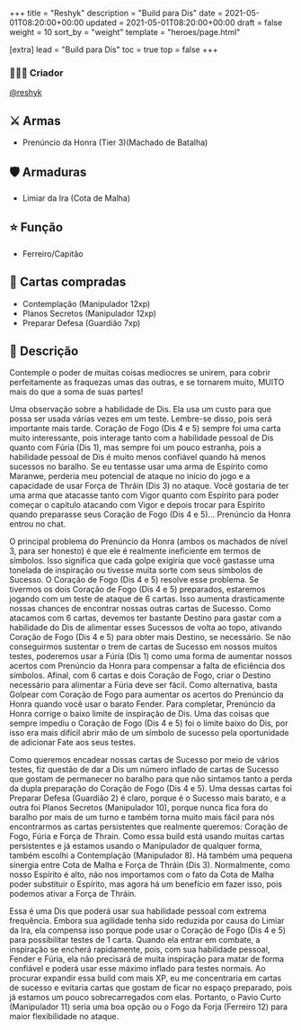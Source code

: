 +++
title = "Reshyk"
description = "Build para Dis"
date = 2021-05-01T08:20:00+00:00
updated = 2021-05-01T08:20:00+00:00
draft = false
weight = 10
sort_by = "weight"
template = "heroes/page.html"

[extra]
lead = "Build para Dis"
toc = true
top = false
+++

### 🙋🏻‍♂️ Criador

[@reshyk](https://www.reddit.com/r/JourneysInMiddleEarth/comments/p3whof/a_nonstandard_build_for_every_character/)

## ⚔️ Armas

- Prenúncio da Honra (Tier 3)(Machado de Batalha)

## 🛡️ Armaduras

- Limiar da Ira (Cota de Malha)

## ⭐️ Função

- Ferreiro/Capitão

## 🎴 Cartas compradas

- Contemplação (Manipulador 12xp)
- Planos Secretos (Manipulador 12xp)
- Preparar Defesa (Guardião 7xp)

## 📖 Descrição

Contemple o poder de muitas coisas medíocres se unirem, para cobrir perfeitamente as fraquezas umas das outras, e se tornarem muito, MUITO mais do que a soma de suas partes!

Uma observação sobre a habilidade de Dis. Ela usa um custo para que possa ser usada várias vezes em um teste. Lembre-se disso, pois será importante mais tarde. Coração de Fogo (Dis 4 e 5) sempre foi uma carta muito interessante, pois interage tanto com a habilidade pessoal de Dis quanto com Fúria (Dis 1), mas sempre foi um pouco estranha, pois a habilidade pessoal de Dis é muito menos confiável quando há menos sucessos no baralho. Se eu tentasse usar uma arma de Espírito como Maranwe, perderia meu potencial de ataque no início do jogo e a capacidade de usar Força de Thráin (Dis 3) no ataque. Você gostaria de ter uma arma que atacasse tanto com Vigor quanto com Espírito para poder começar o capítulo atacando com Vigor e depois trocar para Espírito quando preparasse seus Coração de Fogo (Dis 4 e 5)... Prenúncio da Honra entrou no chat.

O principal problema do Prenúncio da Honra (ambos os machados de nível 3, para ser honesto) é que ele é realmente ineficiente em termos de símbolos. Isso significa que cada golpe exigiria que você gastasse uma tonelada de inspiração ou tivesse muita sorte com seus símbolos de Sucesso. O Coração de Fogo (Dis 4 e 5) resolve esse problema. Se tivermos os dois Coração de Fogo (Dis 4 e 5) preparados, estaremos jogando com um teste de ataque de 6 cartas. Isso aumenta drasticamente nossas chances de encontrar nossas outras cartas de Sucesso. Como atacamos com 6 cartas, devemos ter bastante Destino para gastar com a habilidade do Dis de alimentar esses Sucessos de volta ao topo, ativando Coração de Fogo (Dis 4 e 5) para obter mais Destino, se necessário. Se não conseguirmos sustentar o trem de cartas de Sucesso em nossos muitos testes, poderemos usar a Fúria (Dis 1) como uma forma de aumentar nossos acertos com Prenúncio da Honra para compensar a falta de eficiência dos símbolos. Afinal, com 6 cartas e dois Coração de Fogo, criar o Destino necessário para alimentar a Fúria deve ser fácil. Como alternativa, basta Golpear com Coração de Fogo para aumentar os acertos do Prenúncio da Honra quando você usar o barato Fender. Para completar, Prenúncio da Honra corrige o baixo limite de inspiração de Dis. Uma das coisas que sempre impediu o Coração de Fogo (Dis 4 e 5) foi o limite baixo do Dis, por isso era mais difícil abrir mão de um símbolo de sucesso pela oportunidade de adicionar Fate aos seus testes.

Como queremos encadear nossas cartas de Sucesso por meio de vários testes, fiz questão de dar a Dis um número inflado de cartas de Sucesso que gostam de permanecer no baralho para que não sintamos tanto a perda da dupla preparação do Coração de Fogo (Dis 4 e 5). Uma dessas cartas foi Preparar Defesa (Guardião 2) é claro, porque é o Sucesso mais barato, e a outra foi Planos Secretos (Manipulador 10), porque nunca fica fora do baralho por mais de um turno e também torna muito mais fácil para nós encontrarmos as cartas persistentes que realmente queremos: Coração de Fogo, Fúria e Força de Thrain. Como essa build está usando muitas cartas persistentes e já estamos usando o Manipulador de qualquer forma, também escolhi a Contemplação (Manipulador 8). Há também uma pequena sinergia entre Cota de Malha e Força de Thráin (Dis 3). Normalmente, como nosso Espírito é alto, não nos importamos com o fato da Cota de Malha poder substituir o Espírito, mas agora há um benefício em fazer isso, pois podemos ativar a Força de Thráin.

Essa é uma Dis que poderá usar sua habilidade pessoal com extrema frequência. Embora sua agilidade tenha sido reduzida por causa do Limiar da Ira, ela compensa isso porque pode usar o Coração de Fogo (Dis 4 e 5) para possibilitar testes de 1 carta. Quando ela entrar em combate, a inspiração se encherá rapidamente, pois, com sua habilidade pessoal, Fender e Fúria, ela não precisará de muita inspiração para matar de forma confiável e poderá usar esse máximo inflado para testes normais. Ao procurar expandir essa build com mais XP, eu me concentraria em cartas de sucesso e evitaria cartas que gostam de ficar no espaço preparado, pois já estamos um pouco sobrecarregados com elas. Portanto, o Pavio Curto (Manipulador 11) seria uma boa opção ou o Fogo da Forja (Ferreiro 12) para maior flexibilidade no ataque.

